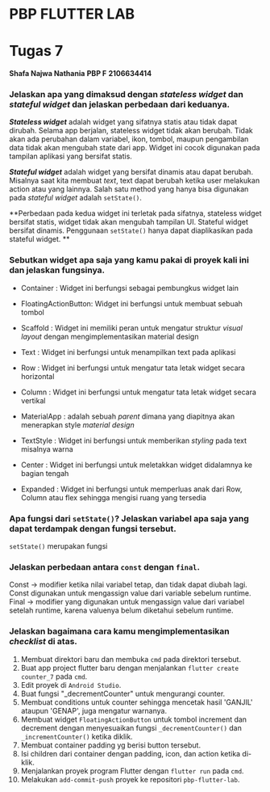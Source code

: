 # PBP FLUTTER LAB
# Tugas 7
**Shafa Najwa Nathania**
**PBP F**
**2106634414**

### Jelaskan apa yang dimaksud dengan _stateless widget_ dan _stateful widget_ dan jelaskan perbedaan dari keduanya.
**_Stateless widget_** adalah widget yang sifatnya statis atau tidak dapat dirubah. Selama app berjalan, stateless widget tidak akan berubah. Tidak akan ada perubahan dalam variabel, ikon, tombol, maupun pengambilan data tidak akan mengubah state dari app. Widget ini cocok digunakan pada tampilan aplikasi yang bersifat statis.

**_Stateful widget_** adalah widget yang bersifat dinamis atau dapat berubah. Misalnya saat kita membuat _text_, text dapat berubah ketika user melakukan action atau yang lainnya. Salah satu method yang hanya bisa digunakan pada _stateful widget_ adalah `setState()`.

**Perbedaan pada kedua widget ini terletak pada sifatnya, stateless widget bersifat statis, widget tidak akan mengubah tampilan UI. Stateful widget bersifat dinamis. Penggunaan `setState()` hanya dapat diaplikasikan pada stateful widget. **

### Sebutkan widget apa saja yang kamu pakai di proyek kali ini dan jelaskan fungsinya.

* Container : Widget ini berfungsi sebagai pembungkus widget lain

* FloatingActionButton: Widget ini berfungsi untuk membuat sebuah tombol

* Scaffold : Widget ini memiliki peran untuk mengatur struktur _visual layout_ dengan mengimplementasikan material design

* Text : Widget ini berfungsi untuk menampilkan text pada aplikasi

* Row : Widget ini berfungsi untuk mengatur tata letak widget secara horizontal

* Column : Widget ini berfungsi untuk mengatur tata letak widget secara vertikal

* MaterialApp : adalah sebuah _parent_ dimana yang diapitnya akan menerapkan style _material design_

* TextStyle : Widget ini berfungsi untuk memberikan _styling_ pada text misalnya warna

* Center : Widget ini berfungsi untuk meletakkan widget didalamnya ke bagian tengah

* Expanded : Widget ini berfungsi untuk memperluas anak dari Row, Column atau flex sehingga mengisi ruang yang tersedia

### Apa fungsi dari `setState()`? Jelaskan variabel apa saja yang dapat terdampak dengan fungsi tersebut.
`setState()` merupakan fungsi

### Jelaskan perbedaan antara `const` dengan `final`.
Const -> modifier ketika nilai variabel tetap, dan tidak dapat diubah lagi.  Const digunakan untuk mengassign value dari variable sebelum runtime.
Final -> modifier yang digunakan untuk mengassign value dari variabel setelah runtime, karena valuenya belum diketahui sebelum runtime.

### Jelaskan bagaimana cara kamu mengimplementasikan _checklist_ di atas.

1. Membuat direktori baru dan membuka `cmd` pada direktori tersebut.
2. Buat app project flutter baru dengan menjalankan `flutter create counter_7` pada `cmd`.
3. Edit proyek di `Android Studio`.
4. Buat fungsi  "\_decrementCounter" untuk mengurangi counter.
5. Membuat conditions untuk counter sehingga mencetak hasil 'GANJIL' ataupun 'GENAP', juga mengatur warnanya.
6. Membuat widget `FloatingActionButton` untuk tombol increment dan decrement dengan menyesuaikan fungsi `_decrementCounter()` dan `_incrementCounter()` ketika diklik.
7. Membuat container padding yg berisi button tersebut.
8. Isi children dari container dengan padding, icon, dan action ketika di-klik.
9. Menjalankan proyek program Flutter dengan `flutter run` pada `cmd`.
10. Melakukan `add-commit-push` proyek ke repositori `pbp-flutter-lab`.
